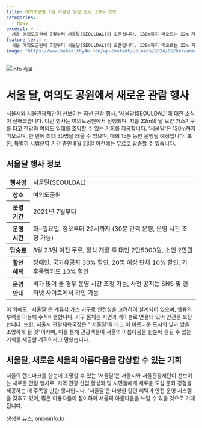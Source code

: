 ```yaml
---
title: 여의도공원 7월 서울달 등장…한강 130m 조망
categories:
  - News
excerpt: >
  서울 여의도공원에 7월부터 서울달(SEOULDAL)이 오픈됩니다. 130m까지 떠오르는 22m 지름의 달 모양 가스기구로, 한강과 여의도 일대를 조망할 수 있습니다. 최대 30명을 태우고 매회 15분, 최고 130m까지 올라갈 수 있으며, 8월 23일까지 무료 체험 가능합니다. 정식 개장 후에는 대인 2만5000원·소인 2만원의 탑승료가 부과되며, 할인 혜택도 제공됩니다. 서울달은 화~일요일 정오부터 22시까지 운영되며, 비가 많이 올 경우 운영 시간이 조정될 수 있습니다. SNS와 인터넷 사이트를 통해 운영 정보가 사전 공지됩니다.
feature_text: >
  서울 여의도공원에 7월부터 서울달(SEOULDAL)이 오픈됩니다. 130m까지 떠오르는 22m 지름의 달 모양 가스기구로, 한강과 여의도 일대를 조망할 수 있습니다. 최대 30명을 태우고 매회 15분, 최고 130m까지 올라갈 수 있으며, 8월 23일까지 무료 체험 가능합니다. 정식 개장 후에는 대인 2만5000원·소인 2만원의 탑승료가 부과되며, 할인 혜택도 제공됩니다. 서울달은 화~일요일 정오부터 22시까지 운영되며, 비가 많이 올 경우 운영 시간이 조정될 수 있습니다. SNS와 인터넷 사이트를 통해 운영 정보가 사전 공지됩니다.
image: 'https://www.behealthy4u.com/wp-content/uploads/2024/06/koreanews.jpg'
---
```


<p><img src="https://www.behealthy4u.com/wp-content/uploads/2024/06/koreanews.jpg" alt="info 속보" /></p>

<h1>서울 달, 여의도 공원에서 새로운 관람 행사</h1>

<p data-ke-size="size16">서울시와 서울관광재단이 선보이는 최신 관람 행사, '서울달(SEOULDAL)'에 대한 소식이 전해졌습니다. 이번 행사는 여의도공원에서 진행되며, 지름 22m의 달 모양 가스기구를 타고 한강과 여의도 일대를 조망할 수 있는 기회를 제공합니다. '서울달'은 130m까지 떠오르며, 한 번에 최대 30명을 태울 수 있으며, 매회 15분 동안 운행될 예정입니다. 또한, 특별히 시범운영 기간 중인 8월 23일 이전에는 무료로 탑승할 수 있습니다.</p>

<h2 data-ke-size="size26">서울달 행사 정보</h2>

<table>
    <tr>
        <th>행사명</th>
        <td>서울달(SEOULDAL)</td>
    </tr>
    <tr>
        <th>장소</th>
        <td>여의도공원</td>
    </tr>
    <tr>
        <th>운영 기간</th>
        <td>2021년 7월부터</td>
    </tr>
    <tr>
        <th>운영 시간</th>
        <td>화~일요일, 정오부터 22시까지 (30분 간격 운행, 운영 시간 조정 가능)</td>
    </tr>
    <tr>
        <th>탑승료</th>
        <td>8월 23일 이전 무료, 정식 개장 후 대인 2만5000원, 소인 2만원</td>
    </tr>
    <tr>
        <th>할인 혜택</th>
        <td>장애인, 국가유공자 30% 할인, 20명 이상 단체 10% 할인, 기후동행카드 10% 할인</td>
    </tr>
    <tr>
        <th>운영 안내</th>
        <td>비가 많이 올 경우 운영 시간 조정 가능, 사전 공지는 SNS 및 인터넷 사이트에서 확인 가능</td>
    </tr>
</table>

<p data-ke-size="size16">이 외에도, '서울달'은 계류식 가스 기구로 안전성을 고려하여 설계되어 있으며, 헬륨의 부력을 이용해 수직비행합니다. 기구 몸체는 지면과 케이블로 연결돼 있어 안전을 보장합니다. 또한, 서울시 관광체육국장은 "'서울달'을 타고 이 아름다운 도시의 낮과 밤을 조망하게 될 것"이라며, 이를 통해 관광객들이 서울의 아름다움을 한눈에 즐길 수 있는 기회를 제공할 계획이라고 말했습니다.</p>

<h2 data-ke-size="size26">서울달, 새로운 서울의 아름다움을 감상할 수 있는 기회</h2>

<p data-ke-size="size16">서울의 랜드마크를 한눈에 조망할 수 있는 '서울달'은 서울시와 서울관광재단이 선보이는 새로운 관람 행사로, 지역 관광 산업 활성화 및 시민들에게 새로운 도심 문화 경험을 제공하는 데 주목할 만한 행사입니다. '서울달'은 다양한 할인 혜택과 안전 운영 시스템을 갖추고 있어, 많은 이용자들이 참여하여 서울의 아름다움을 느낄 수 있을 것으로 기대됩니다.</p>
생생한 뉴스, <a href="https://onioninfo.kr" rel="dofollow">onioninfo.kr</a>


